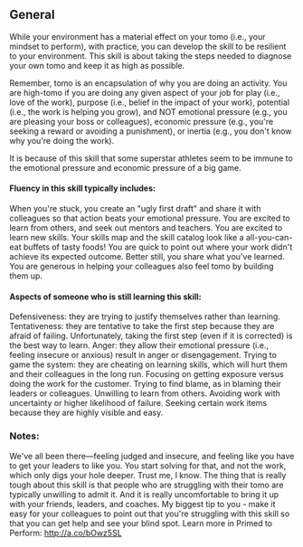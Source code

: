 ## General
While your environment has a material effect on your tomo (i.e., your mindset to perform), with practice, you can develop the skill to be resilient to your environment. This skill is about taking the steps needed to diagnose your own tomo and keep it as high as possible.

Remember, tomo is an encapsulation of why you are doing an activity. You are high-tomo if you are doing any given aspect of your job for play (i.e., love of the work), purpose (i.e., belief in the impact of your work), potential (i.e., the work is helping you grow), and NOT emotional pressure (e.g., you are pleasing your boss or colleagues), economic pressure (e.g., you're seeking a reward or avoiding a punishment), or inertia (e.g., you don't know why you're doing the work).

It is because of this skill that some superstar athletes seem to be immune to the emotional pressure and economic pressure of a big game.

#### Fluency in this skill typically includes:
When you're stuck, you create an "ugly first draft" and share it with colleagues so that action beats your emotional pressure.
You are excited to learn from others, and seek out mentors and teachers.
You are excited to learn new skills. Your skills map and the skill catalog look like a all-you-can-eat buffets of tasty foods!
You are quick to point out where your work didn't achieve its expected outcome. Better still, you share what you've learned.
You are generous in helping your colleagues also feel tomo by building them up.

#### Aspects of someone who is still learning this skill:
Defensiveness: they are trying to justify themselves rather than learning.
Tentativeness: they are tentative to take the first step because they are afraid of failing. Unfortunately, taking the first step (even if it is corrected) is the best way to learn.
Anger: they allow their emotional pressure (i.e., feeling insecure or anxious) result in anger or disengagement.
Trying to game the system: they are cheating on learning skills, which will hurt them and their colleagues in the long run.
Focusing on getting exposure versus doing the work for the customer.
Trying to find blame, as in blaming their leaders or colleagues.
Unwilling to learn from others.
Avoiding work with uncertainty or higher likelihood of failure.
Seeking certain work items because they are highly visible and easy.

### Notes:
We've all been there—feeling judged and insecure, and feeling like you have to get your leaders to like you. You start solving for that, and not the work, which only digs your hole deeper. Trust me, I know. The thing that is really tough about this skill is that people who are struggling with their tomo are typically unwilling to admit it. And it is really uncomfortable to bring it up with your friends, leaders, and coaches. My biggest tip to you - make it easy for your colleagues to point out that you're struggling with this skill so that you can get help and see your blind spot.
Learn more in Primed to Perform: http://a.co/bOwz5SL